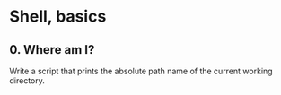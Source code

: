Shell, basics
=============
## 0. Where am I?
Write a script that prints the absolute path name of the current working directory.


